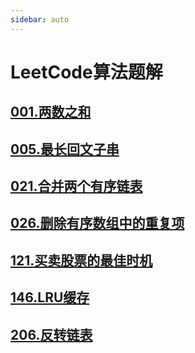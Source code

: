```yaml
---
sidebar: auto
---
```


# LeetCode算法题解

## [001.两数之和](./01.两数之和.md)
## [005.最长回文子串](./05.最长回文子串.md)
## [021.合并两个有序链表](./021.合并两个有序链表.md)
## [026.删除有序数组中的重复项](./026.删除有序数组中的重复项.md)
## [121.买卖股票的最佳时机](./121.买卖股票的最佳时机.md)
## [146.LRU缓存](./146.LRU缓存.md)
## [206.反转链表](./206.反转链表.md)


